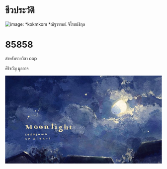# ชีวประวัติ
![image](https://i.pinimg.com/originals/c2/7c/e5/c27ce5d2a992641388f66364ddbec2f1.jpg):
*kokmkom
  *ณัฐวรรธน์ จิโรชน์ธิกุล
# 85858

สำหรับรายวิฃา oop

ศิริขวัญ มูลอาจ

![download banner](banner.jpg)
